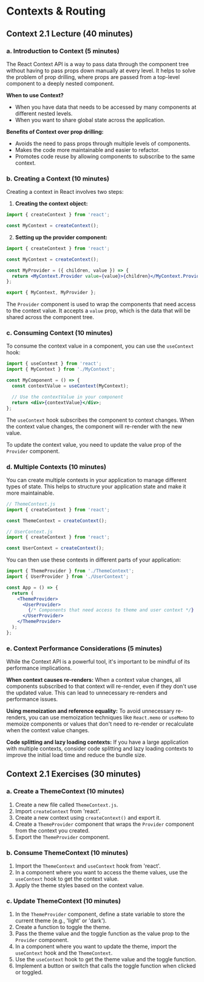 # Contexts & Routing

## Context 2.1 Lecture (40 minutes)

### a. Introduction to Context (5 minutes)

The React Context API is a way to pass data through the component tree without having to pass props down manually at every level. It helps to solve the problem of prop drilling, where props are passed from a top-level component to a deeply nested component.

**When to use Context?**
- When you have data that needs to be accessed by many components at different nested levels.
- When you want to share global state across the application.

**Benefits of Context over prop drilling:**
- Avoids the need to pass props through multiple levels of components.
- Makes the code more maintainable and easier to refactor.
- Promotes code reuse by allowing components to subscribe to the same context.

### b. Creating a Context (10 minutes)

Creating a context in React involves two steps:

1. **Creating the context object:**

```jsx
import { createContext } from 'react';

const MyContext = createContext();
```

2. **Setting up the provider component:**

```jsx
import { createContext } from 'react';

const MyContext = createContext();

const MyProvider = ({ children, value }) => {
  return <MyContext.Provider value={value}>{children}</MyContext.Provider>;
};

export { MyContext, MyProvider };
```

The `Provider` component is used to wrap the components that need access to the context value. It accepts a `value` prop, which is the data that will be shared across the component tree.

### c. Consuming Context (10 minutes)

To consume the context value in a component, you can use the `useContext` hook:

```jsx
import { useContext } from 'react';
import { MyContext } from './MyContext';

const MyComponent = () => {
  const contextValue = useContext(MyContext);

  // Use the contextValue in your component
  return <div>{contextValue}</div>;
};
```

The `useContext` hook subscribes the component to context changes. When the context value changes, the component will re-render with the new value.

To update the context value, you need to update the value prop of the `Provider` component.

### d. Multiple Contexts (10 minutes)

You can create multiple contexts in your application to manage different types of state. This helps to structure your application state and make it more maintainable.

```jsx
// ThemeContext.js
import { createContext } from 'react';

const ThemeContext = createContext();

// UserContext.js
import { createContext } from 'react';

const UserContext = createContext();
```

You can then use these contexts in different parts of your application:

```jsx
import { ThemeProvider } from './ThemeContext';
import { UserProvider } from './UserContext';

const App = () => {
  return (
    <ThemeProvider>
      <UserProvider>
        {/* Components that need access to theme and user context */}
      </UserProvider>
    </ThemeProvider>
  );
};
```

### e. Context Performance Considerations (5 minutes)

While the Context API is a powerful tool, it's important to be mindful of its performance implications.

**When context causes re-renders:**
When a context value changes, all components subscribed to that context will re-render, even if they don't use the updated value. This can lead to unnecessary re-renders and performance issues.

**Using memoization and reference equality:**
To avoid unnecessary re-renders, you can use memoization techniques like `React.memo` or `useMemo` to memoize components or values that don't need to re-render or recalculate when the context value changes.

**Code splitting and lazy loading contexts:**
If you have a large application with multiple contexts, consider code splitting and lazy loading contexts to improve the initial load time and reduce the bundle size.

## Context 2.1 Exercises (30 minutes)

### a. Create a ThemeContext (10 minutes)

1. Create a new file called `ThemeContext.js`.
2. Import `createContext` from 'react'.
3. Create a new context using `createContext()` and export it.
4. Create a `ThemeProvider` component that wraps the `Provider` component from the context you created.
5. Export the `ThemeProvider` component.

### b. Consume ThemeContext (10 minutes)

1. Import the `ThemeContext` and `useContext` hook from 'react'.
2. In a component where you want to access the theme values, use the `useContext` hook to get the context value.
3. Apply the theme styles based on the context value.

### c. Update ThemeContext (10 minutes)

1. In the `ThemeProvider` component, define a state variable to store the current theme (e.g., 'light' or 'dark').
2. Create a function to toggle the theme.
3. Pass the theme value and the toggle function as the value prop to the `Provider` component.
4. In a component where you want to update the theme, import the `useContext` hook and the `ThemeContext`.
5. Use the `useContext` hook to get the theme value and the toggle function.
6. Implement a button or switch that calls the toggle function when clicked or toggled.
